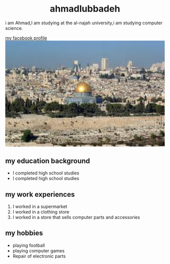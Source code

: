 
<!DOCTYPE html>
<html>
<head>
<body>
<h1 style="text-align:center">ahmadlubbadeh</h1>
<p title="my summary">i am Ahmad,I am studying at the al-najah university,i am studying computer science.</p>
<a href="https://www.facebook.com/ahmad.lubbadeh.13">my facebook profile</a>
<br>
<img src="jerusalem.jpg" alt="Jerusalem city" font-size:height=800 width=600>
<br>
<h2>my education background</h2>
<ul>
<li>I completed high school studies</li>
<li>I completed high school studies</li>
</ul>
<h2> my work experiences</h2>
<ol>
<li>I worked in a supermarket</li>
<li>I worked in a clothing store</li>
<li>I worked in a store that sells computer parts and accessories</li>
</ol>
<h2> my hobbies</h2>
<ul>
<li>playing football</li>
<li>playing computer games</li>
<li>Repair of electronic parts</li>
<ul>
</body>
</html>
